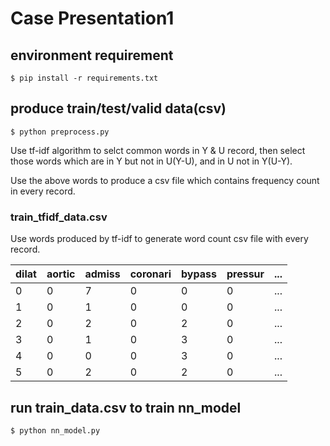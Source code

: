 # Case Presentation1

## environment requirement
`$ pip install -r requirements.txt`

## produce train/test/valid data(csv)
`$ python preprocess.py`

Use tf-idf algorithm to selct common words in Y & U record, then select those words which are in Y but not in U(Y-U), and in U not in Y(U-Y).

Use the above words to produce a csv file which contains frequency count in every record.

### train_tfidf_data.csv

Use words produced by tf-idf to generate word count csv file with every record.

| dilat	| aortic | admiss	| coronari | bypass	| pressur | ... |
|---|---|---|---|---|---|---|
| 0 | 0 | 7 | 0 | 0 | 0 | ... |
| 1 | 0 | 1 | 0 | 0 | 0 | ... |
| 2 | 0 | 2 | 0 | 2 | 0 | ... |
| 3 | 0 |	1 |	0	| 3	| 0 | ... |
| 4 | 0 |	0 |	0	| 3	| 0 | ... |
| 5 | 0 | 2 | 0 | 2 | 0 | ... |

## run train_data.csv to train nn_model
`$ python nn_model.py`
